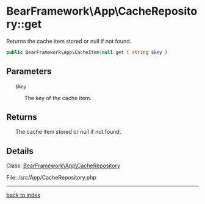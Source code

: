 # BearFramework\App\CacheRepository::get

Returns the cache item stored or null if not found.

```php
public BearFramework\App\CacheItem|null get ( string $key )
```

## Parameters

&nbsp;&nbsp;&nbsp;&nbsp;&nbsp;&nbsp;`$key`

&nbsp;&nbsp;&nbsp;&nbsp;&nbsp;&nbsp;&nbsp;&nbsp;&nbsp;&nbsp;&nbsp;&nbsp;The key of the cache item.

## Returns

&nbsp;&nbsp;&nbsp;&nbsp;&nbsp;&nbsp;The cache item stored or null if not found.

## Details

Class: [BearFramework\App\CacheRepository](bearframework.app.cacherepository.class.md)

File: /src/App/CacheRepository.php

---

[back to index](index.md)


